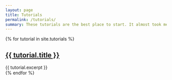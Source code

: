 ```yaml
---
layout: page
title: Tutorials
permalink: /tutorials/
summary: These tutorials are the best place to start. It almost took me two years to get to where I am and become known as an elite hacker. I wrote these tutorials so you can read them and become a hacker within months.
---
```

<div class="pure-g">
  {% for tutorial in site.tutorials %}
    <div class="pure-u-1 pure-u-sm-1-1 pure-u-md-1-2 pure-u-lg-1-3 pure-u-xl-1-4">
      <h2><a href="{{ tutorial.url }}">{{ tutorial.title }}</a></h2>
      {{ tutorial.excerpt }}
    </div>
  {% endfor %}
</div>

